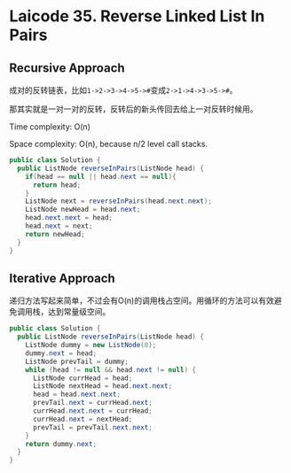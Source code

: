 # Laicode 35. Reverse Linked List In Pairs

## Recursive Approach

成对的反转链表，比如`1->2->3->4->5->#`变成`2->1->4->3->5->#`。

那其实就是一对一对的反转，反转后的新头传回去给上一对反转时候用。

Time complexity: O(n)

Space complexity: O(n), because n/2 level call stacks.

```java
public class Solution {
  public ListNode reverseInPairs(ListNode head) {
    if(head == null || head.next == null){
      return head;
    }
    ListNode next = reverseInPairs(head.next.next);
    ListNode newHead = head.next;
    head.next.next = head;
    head.next = next;
    return newHead;
  }
}
```

## Iterative Approach

递归方法写起来简单，不过会有O(n)的调用栈占空间。用循环的方法可以有效避免调用栈，达到常量级空间。

```java
public class Solution {
  public ListNode reverseInPairs(ListNode head) {
    ListNode dummy = new ListNode(0);
    dummy.next = head;
    ListNode prevTail = dummy;
    while (head != null && head.next != null) {
      ListNode currHead = head;
      ListNode nextHead = head.next.next;
      head = head.next.next;
      prevTail.next = currHead.next;
      currHead.next.next = currHead;
      currHead.next = nextHead;
      prevTail = prevTail.next.next;
    }
    return dummy.next;
  }
}
```
